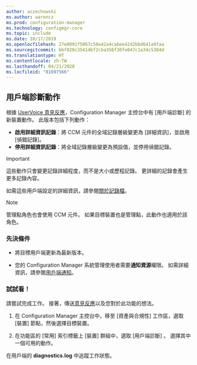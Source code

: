 ```yaml
---
author: aczechowski
ms.author: aaroncz
ms.prod: configuration-manager
ms.technology: configmgr-core
ms.topic: include
ms.date: 10/17/2019
ms.openlocfilehash: 27e0091f5067c50a42a4cabee42d2bbd641a9faa
ms.sourcegitcommit: bbf820c35414bf2cba356f30fe047c1a34c5384d
ms.translationtype: HT
ms.contentlocale: zh-TW
ms.lasthandoff: 04/21/2020
ms.locfileid: "81697566"
---
```

## <a name="client-diagnostic-actions"></a><a name="bkmk_diag"></a> 用戶端診斷動作

<!--4433455-->

根據 [UserVoice 意見反應](https://configurationmanager.uservoice.com/forums/300492-ideas/suggestions/33690070-enable-disable-verbose-or-debug-logging-from-built)，Configuration Manager 主控台中有 [用戶端診斷]  的新裝置動作。 此版本包括下列動作：

- **啟用詳細資訊記錄**：將 CCM 元件的全域記錄層級變更為 [詳細資訊]，並啟用 [偵錯記錄]。
- **停用詳細資訊記錄**：將全域記錄層級變更為預設值，並停用偵錯記錄。

> [!IMPORTANT]
> 這些動作只會變更記錄詳細程度，而不是大小或歷程記錄。 更詳細的記錄會產生更多記錄內容。

如需這些用戶端設定的詳細資訊，請參閱[關於記錄檔](../../../../plan-design/hierarchy/about-log-files.md#bkmk_reg-client)。

> [!NOTE]
> 管理點角色也會使用 CCM 元件。 如果目標裝置也是管理點，此動作也適用於該角色。

### <a name="prerequisites"></a>先決條件

- 將目標用戶端更新為最新版本。

- 您的 Configuration Manager 系統管理使用者需要**通知資源**權限。 如需詳細資訊，請參閱[用戶端通知](../../../../clients/manage/client-notification.md#client-notification)。

### <a name="try-it-out"></a>試試看！

請嘗試完成工作。 接著，傳送[意見反應](../../../../understand/find-help.md#product-feedback)以及您對於此功能的想法。

1. 在 Configuration Manager 主控台中，移至 [資產與合規性]  工作區，選取 [裝置]  節點，然後選擇目標裝置。

1. 在功能區的 [常用]  索引標籤上 [裝置]  群組中，選取 [用戶端診斷]  。 選擇其中一個可用的動作。

在用戶端的 **diagnostics.log** 中追蹤工作狀態。

